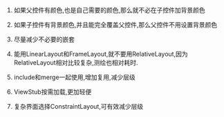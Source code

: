1. 如果父控件有颜色,也是自己需要的颜色,那么就不必在子控件加背景颜色

1. 如果子控件有背景颜色,并且能完全覆盖父控件,那么父控件不用设置背景颜色

1. 尽量减少不必要的嵌套

1. 能用LinearLayout和FrameLayout,就不要用RelativeLayout,因为RelativeLayout相对比较复杂,测绘也相对耗时.

1. include和merge一起使用,增加复用,减少层级

1. ViewStub按需加载,更加轻便

1. 复杂界面选择ConstraintLayout,可有效减少层级

